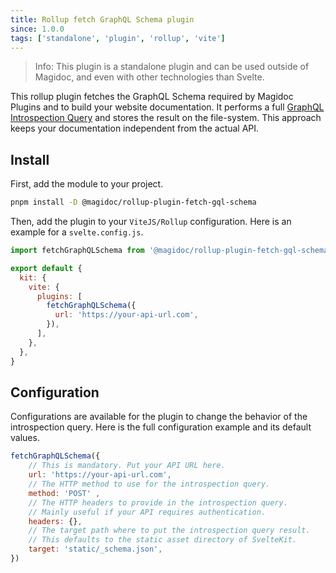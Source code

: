 ```yaml
---
title: Rollup fetch GraphQL Schema plugin
since: 1.0.0
tags: ['standalone', 'plugin', 'rollup', 'vite']
---
```


> Info: This plugin is a standalone plugin and can be used outside of Magidoc, and even with other technologies than Svelte.

This rollup plugin fetches the GraphQL Schema required by Magidoc Plugins and to build your website documentation. It performs a full [GraphQL Introspection Query](https://graphql.org/learn/introspection/) and stores the result on the file-system. This approach keeps your documentation independent from the actual API.

## Install

First, add the module to your project.

```bash
pnpm install -D @magidoc/rollup-plugin-fetch-gql-schema
```

Then, add the plugin to your `ViteJS/Rollup` configuration. Here is an example for a `svelte.config.js`.

```javascript
import fetchGraphQLSchema from '@magidoc/rollup-plugin-fetch-gql-schema'

export default {
  kit: {
    vite: {
      plugins: [
        fetchGraphQLSchema({
          url: 'https://your-api-url.com',
        }),
      ],
    },
  },
}
```

## Configuration

Configurations are available for the plugin to change the behavior of the introspection query. Here is the full configuration example and its default values.

```javascript
fetchGraphQLSchema({
    // This is mandatory. Put your API URL here.
    url: 'https://your-api-url.com',
    // The HTTP method to use for the introspection query.
    method: 'POST' ,
    // The HTTP headers to provide in the introspection query.
    // Mainly useful if your API requires authentication.
    headers: {},
    // The target path where to put the introspection query result.
    // This defaults to the static asset directory of SvelteKit.
    target: 'static/_schema.json',
})
```
